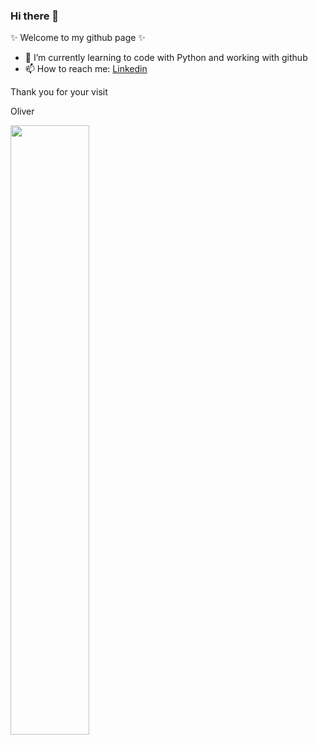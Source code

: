 ### Hi there 👋

 ✨ Welcome to my github page ✨  

- 🌱 I’m currently learning to code with Python and working with github
- 📫 How to reach me: [Linkedin](https://www.linkedin.com/in/oblum/)

Thank you for your visit

Oliver

<!--
**oliverblum/oliverblum** is a ✨ _special_ ✨ repository because its `README.md` (this file) appears on your GitHub profile.

Here are some ideas to get you started:

- 🔭 I’m currently working on ...
- 🌱 I’m currently learning ...
- 👯 I’m looking to collaborate on ...
- 🤔 I’m looking for help with ...
- 💬 Ask me about ...
- 📫 How to reach me: ...
- 😄 Pronouns: ...
- ⚡ Fun fact: ...
-->
<img src="https://quotefancy.com/media/wallpaper/1600x900/401840-Henry-Ford-Quote-Anyone-who-keeps-learning-stays-young.jpg" width=50% height=50%>
